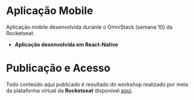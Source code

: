 # Aplicação Mobile

Aplicação mobile desenvolvida durante o OmniStack (semana  10) da Rocketseat.

- **Aplicação desenvolvida em React-Native**



# Publicação e Acesso
Todo conteúdo aqui publicado é resultado do workshop realizado por meio da plataforma virtual  da **Rocketseat** disponível [aqui](https://rocketseat.com.br/).

